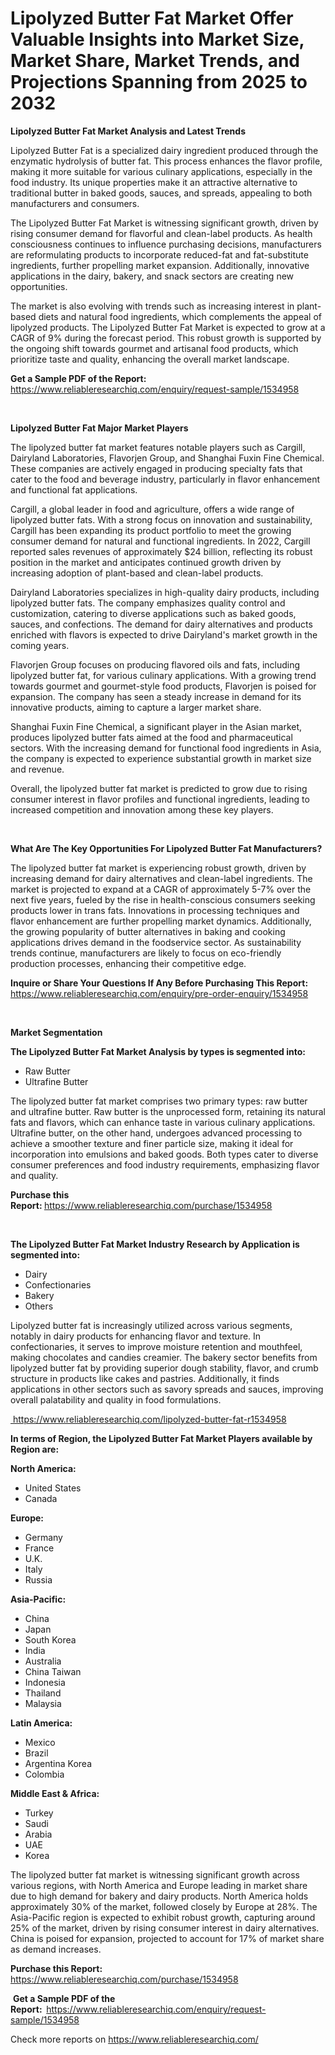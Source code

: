 <p><h1>Lipolyzed Butter Fat Market Offer Valuable Insights into Market Size, Market Share, Market Trends, and Projections Spanning from 2025 to 2032</h1></p><p><strong>Lipolyzed Butter Fat Market Analysis and Latest Trends</strong></p>
<p><p>Lipolyzed Butter Fat is a specialized dairy ingredient produced through the enzymatic hydrolysis of butter fat. This process enhances the flavor profile, making it more suitable for various culinary applications, especially in the food industry. Its unique properties make it an attractive alternative to traditional butter in baked goods, sauces, and spreads, appealing to both manufacturers and consumers.</p><p>The Lipolyzed Butter Fat Market is witnessing significant growth, driven by rising consumer demand for flavorful and clean-label products. As health consciousness continues to influence purchasing decisions, manufacturers are reformulating products to incorporate reduced-fat and fat-substitute ingredients, further propelling market expansion. Additionally, innovative applications in the dairy, bakery, and snack sectors are creating new opportunities.</p><p>The market is also evolving with trends such as increasing interest in plant-based diets and natural food ingredients, which complements the appeal of lipolyzed products. The Lipolyzed Butter Fat Market is expected to grow at a CAGR of 9% during the forecast period. This robust growth is supported by the ongoing shift towards gourmet and artisanal food products, which prioritize taste and quality, enhancing the overall market landscape.</p></p>
<p><strong>Get a Sample PDF of the Report:&nbsp;</strong> <a href="https://www.reliableresearchiq.com/enquiry/request-sample/1534958?utm_campaign=2447&utm_medium=2&utm_source=Github&utm_content=ia&utm_term=14022025&utm_id=lipolyzed-butter-fat">https://www.reliableresearchiq.com/enquiry/request-sample/1534958</a></p>
<p>&nbsp;</p>
<p><strong>Lipolyzed Butter Fat Major Market Players</strong></p>
<p><p>The lipolyzed butter fat market features notable players such as Cargill, Dairyland Laboratories, Flavorjen Group, and Shanghai Fuxin Fine Chemical. These companies are actively engaged in producing specialty fats that cater to the food and beverage industry, particularly in flavor enhancement and functional fat applications.</p><p>Cargill, a global leader in food and agriculture, offers a wide range of lipolyzed butter fats. With a strong focus on innovation and sustainability, Cargill has been expanding its product portfolio to meet the growing consumer demand for natural and functional ingredients. In 2022, Cargill reported sales revenues of approximately $24 billion, reflecting its robust position in the market and anticipates continued growth driven by increasing adoption of plant-based and clean-label products.</p><p>Dairyland Laboratories specializes in high-quality dairy products, including lipolyzed butter fats. The company emphasizes quality control and customization, catering to diverse applications such as baked goods, sauces, and confections. The demand for dairy alternatives and products enriched with flavors is expected to drive Dairyland's market growth in the coming years.</p><p>Flavorjen Group focuses on producing flavored oils and fats, including lipolyzed butter fat, for various culinary applications. With a growing trend towards gourmet and gourmet-style food products, Flavorjen is poised for expansion. The company has seen a steady increase in demand for its innovative products, aiming to capture a larger market share.</p><p>Shanghai Fuxin Fine Chemical, a significant player in the Asian market, produces lipolyzed butter fats aimed at the food and pharmaceutical sectors. With the increasing demand for functional food ingredients in Asia, the company is expected to experience substantial growth in market size and revenue.</p><p>Overall, the lipolyzed butter fat market is predicted to grow due to rising consumer interest in flavor profiles and functional ingredients, leading to increased competition and innovation among these key players.</p></p>
<p>&nbsp;</p>
<p><strong>What Are The Key Opportunities For Lipolyzed Butter Fat Manufacturers?</strong></p>
<p><p>The lipolyzed butter fat market is experiencing robust growth, driven by increasing demand for dairy alternatives and clean-label ingredients. The market is projected to expand at a CAGR of approximately 5-7% over the next five years, fueled by the rise in health-conscious consumers seeking products lower in trans fats. Innovations in processing techniques and flavor enhancement are further propelling market dynamics. Additionally, the growing popularity of butter alternatives in baking and cooking applications drives demand in the foodservice sector. As sustainability trends continue, manufacturers are likely to focus on eco-friendly production processes, enhancing their competitive edge.</p></p>
<p><strong>Inquire or Share Your Questions If Any Before Purchasing This Report:</strong> <a href="https://www.reliableresearchiq.com/enquiry/pre-order-enquiry/1534958?utm_campaign=2447&utm_medium=2&utm_source=Github&utm_content=ia&utm_term=14022025&utm_id=lipolyzed-butter-fat">https://www.reliableresearchiq.com/enquiry/pre-order-enquiry/1534958</a></p>
<p>&nbsp;</p>
<p><strong>Market Segmentation</strong></p>
<p><strong>The Lipolyzed Butter Fat Market Analysis by types is segmented into:</strong></p>
<p><ul><li>Raw Butter</li><li>Ultrafine Butter</li></ul></p>
<p><p>The lipolyzed butter fat market comprises two primary types: raw butter and ultrafine butter. Raw butter is the unprocessed form, retaining its natural fats and flavors, which can enhance taste in various culinary applications. Ultrafine butter, on the other hand, undergoes advanced processing to achieve a smoother texture and finer particle size, making it ideal for incorporation into emulsions and baked goods. Both types cater to diverse consumer preferences and food industry requirements, emphasizing flavor and quality.</p></p>
<p><strong>Purchase this Report:&nbsp;</strong><a href="https://www.reliableresearchiq.com/purchase/1534958?utm_campaign=2447&utm_medium=2&utm_source=Github&utm_content=ia&utm_term=14022025&utm_id=lipolyzed-butter-fat">https://www.reliableresearchiq.com/purchase/1534958</a></p>
<p>&nbsp;</p>
<p><strong>The Lipolyzed Butter Fat Market Industry Research by Application is segmented into:</strong></p>
<p><ul><li>Dairy</li><li>Confectionaries</li><li>Bakery</li><li>Others</li></ul></p>
<p><p>Lipolyzed butter fat is increasingly utilized across various segments, notably in dairy products for enhancing flavor and texture. In confectionaries, it serves to improve moisture retention and mouthfeel, making chocolates and candies creamier. The bakery sector benefits from lipolyzed butter fat by providing superior dough stability, flavor, and crumb structure in products like cakes and pastries. Additionally, it finds applications in other sectors such as savory spreads and sauces, improving overall palatability and quality in food formulations.</p></p>
<p><a href="https://www.reliableresearchiq.com/lipolyzed-butter-fat-r1534958?utm_campaign=2447&utm_medium=2&utm_source=Github&utm_content=ia&utm_term=14022025&utm_id=lipolyzed-butter-fat">&nbsp;https://www.reliableresearchiq.com/lipolyzed-butter-fat-r1534958</a></p>
<p><strong>In terms of Region, the Lipolyzed Butter Fat Market Players available by Region are:</strong></p>
<p>
    <p> <strong> North America: </strong>
        <ul>
            <li>United States</li>
            <li>Canada</li>
        </ul>
        </p> 
    <p> <strong> Europe: </strong>
        <ul>
            <li>Germany</li>
            <li>France</li>
            <li>U.K.</li>
            <li>Italy</li>
            <li>Russia</li>
        </ul>
        </p> 
    <p> <strong> Asia-Pacific: </strong>
        <ul>
            <li>China</li>
            <li>Japan</li>
            <li>South Korea</li>
            <li>India</li>
            <li>Australia</li>
            <li>China Taiwan</li>
            <li>Indonesia</li>
            <li>Thailand</li>
            <li>Malaysia</li>
        </ul>
        </p> 
    <p> <strong> Latin America: </strong>
        <ul>
            <li>Mexico</li>
            <li>Brazil</li>
            <li>Argentina Korea</li>
            <li>Colombia</li>
        </ul>
        </p> 
    <p> <strong> Middle East & Africa: </strong>
        <ul>
            <li>Turkey</li>
            <li>Saudi</li>
            <li>Arabia</li>
            <li>UAE</li>
            <li>Korea</li>
        </ul>
    </p>
    </p>
<p><p>The lipolyzed butter fat market is witnessing significant growth across various regions, with North America and Europe leading in market share due to high demand for bakery and dairy products. North America holds approximately 30% of the market, followed closely by Europe at 28%. The Asia-Pacific region is expected to exhibit robust growth, capturing around 25% of the market, driven by rising consumer interest in dairy alternatives. China is poised for expansion, projected to account for 17% of market share as demand increases.</p></p>
<p><strong>Purchase this Report: </strong><a href="https://www.reliableresearchiq.com/purchase/1534958?utm_campaign=2447&utm_medium=2&utm_source=Github&utm_content=ia&utm_term=14022025&utm_id=lipolyzed-butter-fat">https://www.reliableresearchiq.com/purchase/1534958</a></p>
<p>&nbsp;<strong>Get a Sample PDF of the Report:&nbsp;&nbsp;</strong><a href="https://www.reliableresearchiq.com/enquiry/request-sample/1534958?utm_campaign=2447&utm_medium=2&utm_source=Github&utm_content=ia&utm_term=14022025&utm_id=lipolyzed-butter-fat">https://www.reliableresearchiq.com/enquiry/request-sample/1534958</a></p>
<p><strong></strong></p>
<p>Check more reports on <a href="https://www.reliableresearchiq.com/?utm_campaign=2447&utm_medium=2&utm_source=Github&utm_content=ia&utm_term=14022025&utm_id=lipolyzed-butter-fat">https://www.reliableresearchiq.com/</a></p>